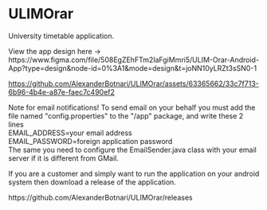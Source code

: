 # ULIMOrar
University timetable application.
<p> View the app design here -> https://www.figma.com/file/508EgZEhFTm2IaFgiMmri5/ULIM-Orar-Android-App?type=design&node-id=0%3A1&mode=design&t=joNN10yLRZt3sSN0-1 </p>


https://github.com/AlexanderBotnari/ULIMOrar/assets/63365662/33c7f713-6b96-4b4e-a87e-faec7c490ef2

<p>
Note for email notifications!
To send email on your behalf you must add the file named "config.properties" to the "/app" package,
and write these 2 lines<br>
EMAIL_ADDRESS=your email address<br>
EMAIL_PASSWORD=foreign application password<br>
The same you need to configure the EmailSender.java class with your email server if it is different from GMail.
</p>

<p>If you are a customer and simply want to run the application on your android system then download a release of the application.</p>
<p>https://github.com/AlexanderBotnari/ULIMOrar/releases</p>
